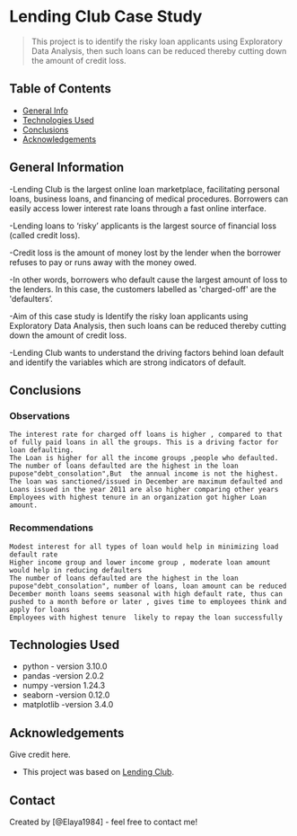 # Lending Club Case Study
> This project is to identify the risky loan applicants using Exploratory Data Analysis, then such loans can be reduced thereby cutting down the amount of credit loss.


## Table of Contents
* [General Info](#general-information)
* [Technologies Used](#technologies-used)
* [Conclusions](#conclusions)
* [Acknowledgements](#acknowledgements)

<!-- You can include any other section that is pertinent to your problem -->

## General Information
-Lending Club is the largest online loan marketplace, facilitating personal loans, business loans, and financing of medical procedures. Borrowers can easily access lower interest rate loans through a fast online interface.

-Lending loans to ‘risky’ applicants is the largest source of financial loss (called credit loss). 

-Credit loss is the amount of money lost by the lender when the borrower refuses to pay or runs away with the money owed.

-In other words, borrowers who default cause the largest amount of loss to the lenders. In this case, the customers labelled as 'charged-off' are the 'defaulters’.

-Aim of this case study is Identify the risky loan applicants using Exploratory Data Analysis, then such loans can be reduced thereby cutting down the amount of credit loss.

-Lending Club wants to understand the driving factors behind loan default and identify the variables which are strong indicators of default.


<!-- You don't have to answer all the questions - just the ones relevant to your project. -->

## Conclusions

### Observations

    The interest rate for charged off loans is higher , compared to that of fully paid loans in all the groups. This is a driving factor for loan defaulting.
    The Loan is higher for all the income groups ,people who defaulted.
    The number of loans defaulted are the highest in the loan pupose"debt_consolation",But  the annual income is not the highest.
    The loan was sanctioned/issued in December are maximum defaulted and  Loans issued in the year 2011 are also higher comparing other years
    Employees with highest tenure in an organization got higher Loan amount.
### Recommendations

    Modest interest for all types of loan would help in minimizing load default rate 
    Higher income group and lower income group , moderate loan amount would help in reducing defaulters 
    The number of loans defaulted are the highest in the loan pupose"debt_consolation", number of loans, loan amount can be reduced
    December month loans seems seasonal with high default rate, thus can pushed to a month before or later , gives time to employees think and apply for loans
    Employees with highest tenure  likely to repay the loan successfully


<!-- You don't have to answer all the questions - just the ones relevant to your project. -->


## Technologies Used
- python - version 3.10.0
- pandas -version 2.0.2
- numpy  -version 1.24.3
- seaborn -version 0.12.0
- matplotlib -version 3.4.0

<!-- As the libraries versions keep on changing, it is recommended to mention the version of library used in this project -->

## Acknowledgements
Give credit here.

- This project was based on [Lending Club](https://www.lendingclub.com/).


## Contact
Created by [@Elaya1984] - feel free to contact me!


<!-- Optional -->
<!-- ## License -->
<!-- This project is open source and available under the [... License](). -->

<!-- You don't have to include all sections - just the one's relevant to your project -->
